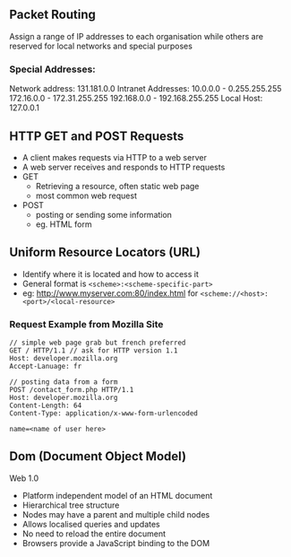  
## Packet Routing
Assign a range of IP addresses to each organisation while others are reserved for local networks and special purposes

### Special Addresses: 
Network address: 131.181.0.0
Intranet Addresses:
	10.0.0.0 - 0.255.255.255
	172.16.0.0 - 172.31.255.255
	192.168.0.0 - 192.168.255.255
Local Host: 127.0.0.1

## HTTP GET and POST Requests
- A client makes requests via HTTP to a web server
- A web server receives and responds to HTTP requests
- GET
	- Retrieving a resource, often static web page
	- most common web request
- POST
	- posting or sending some information
	- eg. HTML form
## Uniform Resource Locators (URL)
- Identify where it is located and how to access it
- General format is `<scheme>:<scheme-specific-part>`
- eg: http://www.myserver.com:80/index.html for `<scheme://<host>:<port>/<local-resource>`

### Request Example from Mozilla Site
```
// simple web page grab but french preferred
GET / HTTP/1.1 // ask for HTTP version 1.1
Host: developer.mozilla.org
Accept-Lanuage: fr
```

```
// posting data from a form
POST /contact_form.php HTTP/1.1
Host: developer.mozilla.org
Content-Length: 64
Content-Type: application/x-www-form-urlencoded

name=<name of user here>
```

## Dom (Document Object Model)
Web 1.0
- Platform independent model of an HTML document
- Hierarchical tree structure
- Nodes may have a parent and multiple child nodes
- Allows localised queries and updates
- No need to reload the entire document 
- Browsers provide a JavaScript binding to the DOM

